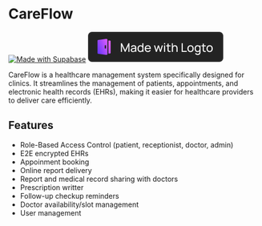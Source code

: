 # CareFlow

[![Made with Supabase](https://supabase.com/badge-made-with-supabase-dark.svg)](https://supabase.com)
[![Made with Logto](assets/logto-badge.svg)](https://logto.io)

CareFlow is a healthcare management system specifically designed for clinics. It streamlines the
management of patients, appointments, and electronic health records (EHRs), making it easier for healthcare
providers to deliver care efficiently.

## Features

- Role-Based Access Control (patient, receptionist, doctor, admin)
- E2E encrypted EHRs
- Appoinment booking
- Online report delivery
- Report and medical record sharing with doctors
- Prescription writter
- Follow-up checkup reminders
- Doctor availability/slot management
- User management
